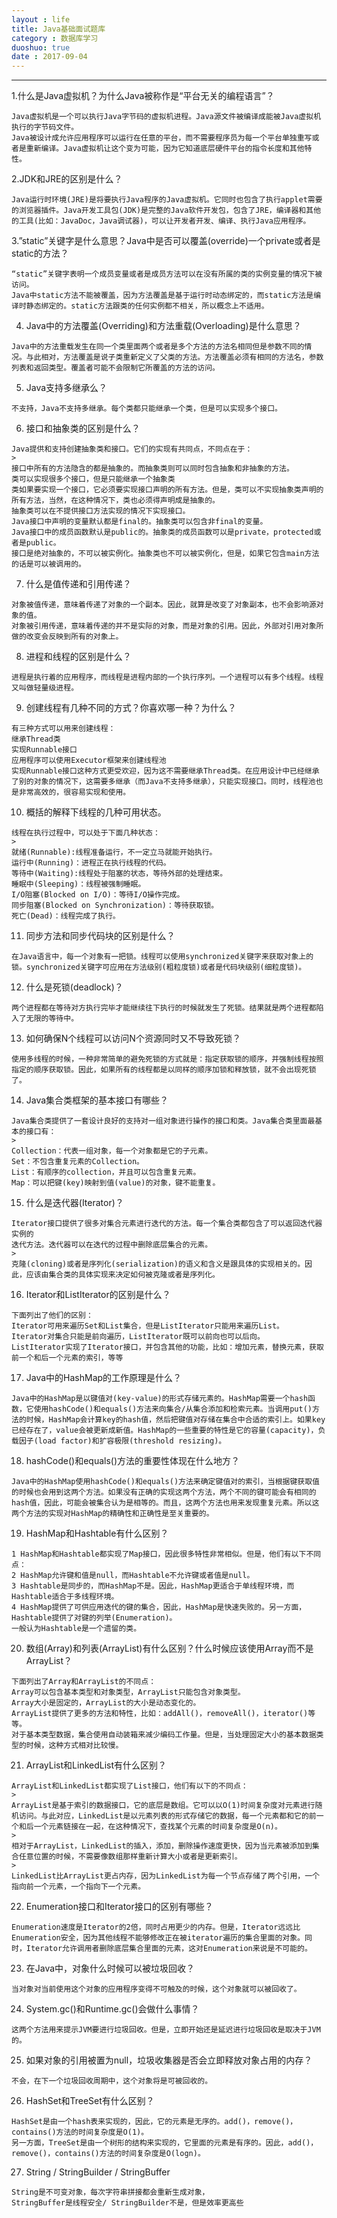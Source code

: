 ```yaml
---
layout : life
title: Java基础面试题库
category : 数据库学习
duoshuo: true
date : 2017-09-04
---
```


<!-- more -->

******

1.什么是Java虚拟机？为什么Java被称作是“平台无关的编程语言”？
```
Java虚拟机是一个可以执行Java字节码的虚拟机进程。Java源文件被编译成能被Java虚拟机执行的字节码文件。
Java被设计成允许应用程序可以运行在任意的平台，而不需要程序员为每一个平台单独重写或者是重新编译。Java虚拟机让这个变为可能，因为它知道底层硬件平台的指令长度和其他特性。
```
2.JDK和JRE的区别是什么？
```
Java运行时环境(JRE)是将要执行Java程序的Java虚拟机。它同时也包含了执行applet需要的浏览器插件。Java开发工具包(JDK)是完整的Java软件开发包，包含了JRE，编译器和其他的工具(比如：JavaDoc，Java调试器)，可以让开发者开发、编译、执行Java应用程序。
```
3.”static”关键字是什么意思？Java中是否可以覆盖(override)一个private或者是static的方法？
```
“static”关键字表明一个成员变量或者是成员方法可以在没有所属的类的实例变量的情况下被访问。
Java中static方法不能被覆盖，因为方法覆盖是基于运行时动态绑定的，而static方法是编译时静态绑定的。static方法跟类的任何实例都不相关，所以概念上不适用。
```
4. Java中的方法覆盖(Overriding)和方法重载(Overloading)是什么意思？
```
Java中的方法重载发生在同一个类里面两个或者是多个方法的方法名相同但是参数不同的情况。与此相对，方法覆盖是说子类重新定义了父类的方法。方法覆盖必须有相同的方法名，参数列表和返回类型。覆盖者可能不会限制它所覆盖的方法的访问。
```
5. Java支持多继承么？
```
不支持，Java不支持多继承。每个类都只能继承一个类，但是可以实现多个接口。
```
6. 接口和抽象类的区别是什么？
```
Java提供和支持创建抽象类和接口。它们的实现有共同点，不同点在于：
>
接口中所有的方法隐含的都是抽象的。而抽象类则可以同时包含抽象和非抽象的方法。
类可以实现很多个接口，但是只能继承一个抽象类
类如果要实现一个接口，它必须要实现接口声明的所有方法。但是，类可以不实现抽象类声明的所有方法，当然，在这种情况下，类也必须得声明成是抽象的。
抽象类可以在不提供接口方法实现的情况下实现接口。
Java接口中声明的变量默认都是final的。抽象类可以包含非final的变量。
Java接口中的成员函数默认是public的。抽象类的成员函数可以是private，protected或者是public。
接口是绝对抽象的，不可以被实例化。抽象类也不可以被实例化，但是，如果它包含main方法的话是可以被调用的。
```
7. 什么是值传递和引用传递？
```
对象被值传递，意味着传递了对象的一个副本。因此，就算是改变了对象副本，也不会影响源对象的值。
对象被引用传递，意味着传递的并不是实际的对象，而是对象的引用。因此，外部对引用对象所做的改变会反映到所有的对象上。
```
8. 进程和线程的区别是什么？
```
进程是执行着的应用程序，而线程是进程内部的一个执行序列。一个进程可以有多个线程。线程又叫做轻量级进程。
```
9. 创建线程有几种不同的方式？你喜欢哪一种？为什么？
```
有三种方式可以用来创建线程：
继承Thread类
实现Runnable接口
应用程序可以使用Executor框架来创建线程池
实现Runnable接口这种方式更受欢迎，因为这不需要继承Thread类。在应用设计中已经继承了别的对象的情况下，这需要多继承（而Java不支持多继承），只能实现接口。同时，线程池也是非常高效的，很容易实现和使用。
```
10. 概括的解释下线程的几种可用状态。
```
线程在执行过程中，可以处于下面几种状态：
>
就绪(Runnable):线程准备运行，不一定立马就能开始执行。
运行中(Running)：进程正在执行线程的代码。
等待中(Waiting):线程处于阻塞的状态，等待外部的处理结束。
睡眠中(Sleeping)：线程被强制睡眠。
I/O阻塞(Blocked on I/O)：等待I/O操作完成。
同步阻塞(Blocked on Synchronization)：等待获取锁。
死亡(Dead)：线程完成了执行。
```
11. 同步方法和同步代码块的区别是什么？
```
在Java语言中，每一个对象有一把锁。线程可以使用synchronized关键字来获取对象上的锁。synchronized关键字可应用在方法级别(粗粒度锁)或者是代码块级别(细粒度锁)。
```
12. 什么是死锁(deadlock)？
```
两个进程都在等待对方执行完毕才能继续往下执行的时候就发生了死锁。结果就是两个进程都陷入了无限的等待中。
```
13. 如何确保N个线程可以访问N个资源同时又不导致死锁？
```
使用多线程的时候，一种非常简单的避免死锁的方式就是：指定获取锁的顺序，并强制线程按照指定的顺序获取锁。因此，如果所有的线程都是以同样的顺序加锁和释放锁，就不会出现死锁了。
```
14. Java集合类框架的基本接口有哪些？
```
Java集合类提供了一套设计良好的支持对一组对象进行操作的接口和类。Java集合类里面最基本的接口有：
>
Collection：代表一组对象，每一个对象都是它的子元素。
Set：不包含重复元素的Collection。
List：有顺序的collection，并且可以包含重复元素。
Map：可以把键(key)映射到值(value)的对象，键不能重复。
```
15. 什么是迭代器(Iterator)？
```
Iterator接口提供了很多对集合元素进行迭代的方法。每一个集合类都包含了可以返回迭代器实例的
迭代方法。迭代器可以在迭代的过程中删除底层集合的元素。
>
克隆(cloning)或者是序列化(serialization)的语义和含义是跟具体的实现相关的。因此，应该由集合类的具体实现来决定如何被克隆或者是序列化。
```
16. Iterator和ListIterator的区别是什么？
```
下面列出了他们的区别：
Iterator可用来遍历Set和List集合，但是ListIterator只能用来遍历List。
Iterator对集合只能是前向遍历，ListIterator既可以前向也可以后向。
ListIterator实现了Iterator接口，并包含其他的功能，比如：增加元素，替换元素，获取前一个和后一个元素的索引，等等
```
17. Java中的HashMap的工作原理是什么？
```
Java中的HashMap是以键值对(key-value)的形式存储元素的。HashMap需要一个hash函数，它使用hashCode()和equals()方法来向集合/从集合添加和检索元素。当调用put()方法的时候，HashMap会计算key的hash值，然后把键值对存储在集合中合适的索引上。如果key已经存在了，value会被更新成新值。HashMap的一些重要的特性是它的容量(capacity)，负载因子(load factor)和扩容极限(threshold resizing)。
```
18. hashCode()和equals()方法的重要性体现在什么地方？
```
Java中的HashMap使用hashCode()和equals()方法来确定键值对的索引，当根据键获取值的时候也会用到这两个方法。如果没有正确的实现这两个方法，两个不同的键可能会有相同的hash值，因此，可能会被集合认为是相等的。而且，这两个方法也用来发现重复元素。所以这两个方法的实现对HashMap的精确性和正确性是至关重要的。
```
19. HashMap和Hashtable有什么区别？
```
1 HashMap和Hashtable都实现了Map接口，因此很多特性非常相似。但是，他们有以下不同点：
2 HashMap允许键和值是null，而Hashtable不允许键或者值是null。
3 Hashtable是同步的，而HashMap不是。因此，HashMap更适合于单线程环境，而Hashtable适合于多线程环境。
4 HashMap提供了可供应用迭代的键的集合，因此，HashMap是快速失败的。另一方面，Hashtable提供了对键的列举(Enumeration)。
一般认为Hashtable是一个遗留的类。
```
20. 数组(Array)和列表(ArrayList)有什么区别？什么时候应该使用Array而不是ArrayList？
```
下面列出了Array和ArrayList的不同点：
Array可以包含基本类型和对象类型，ArrayList只能包含对象类型。
Array大小是固定的，ArrayList的大小是动态变化的。
ArrayList提供了更多的方法和特性，比如：addAll()，removeAll()，iterator()等等。
对于基本类型数据，集合使用自动装箱来减少编码工作量。但是，当处理固定大小的基本数据类型的时候，这种方式相对比较慢。
```
21. ArrayList和LinkedList有什么区别？
```
ArrayList和LinkedList都实现了List接口，他们有以下的不同点：
>
ArrayList是基于索引的数据接口，它的底层是数组。它可以以O(1)时间复杂度对元素进行随机访问。与此对应，LinkedList是以元素列表的形式存储它的数据，每一个元素都和它的前一个和后一个元素链接在一起，在这种情况下，查找某个元素的时间复杂度是O(n)。
>
相对于ArrayList，LinkedList的插入，添加，删除操作速度更快，因为当元素被添加到集合任意位置的时候，不需要像数组那样重新计算大小或者是更新索引。
>
LinkedList比ArrayList更占内存，因为LinkedList为每一个节点存储了两个引用，一个指向前一个元素，一个指向下一个元素。
```
22. Enumeration接口和Iterator接口的区别有哪些？
```
Enumeration速度是Iterator的2倍，同时占用更少的内存。但是，Iterator远远比Enumeration安全，因为其他线程不能够修改正在被iterator遍历的集合里面的对象。同时，Iterator允许调用者删除底层集合里面的元素，这对Enumeration来说是不可能的。
```
23. 在Java中，对象什么时候可以被垃圾回收？
```
当对象对当前使用这个对象的应用程序变得不可触及的时候，这个对象就可以被回收了。
```
24. System.gc()和Runtime.gc()会做什么事情？
```
这两个方法用来提示JVM要进行垃圾回收。但是，立即开始还是延迟进行垃圾回收是取决于JVM的。
```
25. 如果对象的引用被置为null，垃圾收集器是否会立即释放对象占用的内存？
```
不会，在下一个垃圾回收周期中，这个对象将是可被回收的。
```
26. HashSet和TreeSet有什么区别？
```
HashSet是由一个hash表来实现的，因此，它的元素是无序的。add()，remove()，contains()方法的时间复杂度是O(1)。
另一方面，TreeSet是由一个树形的结构来实现的，它里面的元素是有序的。因此，add()，remove()，contains()方法的时间复杂度是O(logn)。
```
27. String / StringBuilder / StringBuffer
```
String是不可变对象，每次字符串拼接都会重新生成对象，
StringBuffer是线程安全/ StringBuilder不是，但是效率更高些
```
